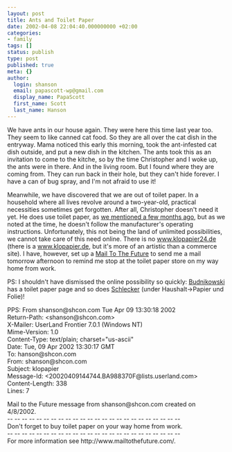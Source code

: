 ```yaml
---
layout: post
title: Ants and Toilet Paper
date: 2002-04-08 22:04:40.000000000 +02:00
categories:
- family
tags: []
status: publish
type: post
published: true
meta: {}
author:
  login: shanson
  email: papascott-wp@gmail.com
  display_name: PapaScott
  first_name: Scott
  last_name: Hanson
---
```

<p>We have ants in our house again. They were here this time last year too. They seem to like canned cat food. So they are all over the cat dish in the entryway. Mama noticed this early this morning, took the ant-infested cat dish outside, and put a new dish in the kitchen. The ants took this as an invitation to come to the kitche, so by the time Christopher and I woke up, the ants were in there. And in the living room. But I found where they are coming from. They can run back in their hole, but they can't hide forever. I have a can of bug spray, and I'm not afraid to use it!</p>
<p>Meanwhile, we have discovered that we are out of toilet paper. In a household where all lives revolve around a two-year-old, practical necessities sometimes get forgotten. After all, Christopher doesn't need it yet. He does use toilet paper, as <a href="/2001/11/25">we mentioned a few months ago</a>, but as we noted at the time, he doesn't follow the manufacturer's operating instructions. Unfortunately, this not being the land of unlimited possibilities, we cannot take care of this need online. There is no <a href="http://www.klopapier24.de">www.klopapier24.de</a> (there is a <a href="http://www.klopapier.de">www.klopapier.de</a>, but it's more of an artistic than a commerce site).  I have, however, set up a <a href="http://www.mailtothefuture.com">Mail To The Future</a> to send me a mail tomorrow afternoon to remind me stop at the toilet paper store on my way home from work.</p>
<p>PS: I shouldn't have dismissed the online possibility so quickly: <a href="http://www2.budni.de/cgi-bin/home/katalog?go=treffer&amp;such=toi+pap">Budnikowski</a> has a toilet paper page and so does <a href="http://shop.schlecker.de">Schlecker</a> (under Haushalt->Papier und Folie)!</p>
<p>PPS: From shanson@shcon.com Tue Apr 09 13:30:18 2002<br />
Return-Path: &lt;shanson@shcon.com><br />
X-Mailer: UserLand Frontier 7.0.1 (Windows NT)<br />
Mime-Version: 1.0<br />
Content-Type: text/plain; charset="us-ascii"<br />
Date: Tue, 09 Apr 2002 13:30:17 GMT<br />
To: hanson@shcon.com<br />
From: shanson@shcon.com<br />
Subject: klopapier<br />
Message-Id: &lt;20020409144744.BA988370F@lists.userland.com><br />
Content-Length: 338<br />
Lines: 7</p>
<p>Mail to the Future message from shanson@shcon.com created on 4/8/2002.<br />
-- -- -- -- -- -- -- -- -- -- -- -- -- -- -- -- -- -- -- -- -- -- -- --<br />
Don't forget to buy toilet paper on your way home from work.<br />
-- -- -- -- -- -- -- -- -- -- -- -- -- -- -- -- -- -- -- -- -- -- -- --<br />
For more information see http://www.mailtothefuture.com/.</p>
